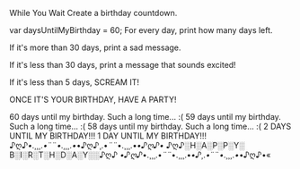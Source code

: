 While You Wait
Create a birthday countdown.

var daysUntilMyBirthday = 60;
For every day, print how many days left.

If it's more than 30 days, print a sad message.

If it's less than 30 days, print a message that sounds excited!

If it's less than 5 days, SCREAM IT!

ONCE IT'S YOUR BIRTHDAY, HAVE A PARTY!

60 days until my birthday. Such a long time... :(
59 days until my birthday. Such a long time... :(
58 days until my birthday. Such a long time... :(
2 DAYS UNTIL MY BIRTHDAY!!!
1 DAY UNTIL MY BIRTHDAY!!!
♪ღ♪*•.¸¸¸.•*¨¨*•.¸¸¸.•*•♪ღ♪¸.•*¨¨*•.¸¸¸.•*•♪ღ♪•*
♪ღ♪░H░A░P░P░Y░ B░I░R░T░H░D░A░Y░░♪ღ♪
*•♪ღ♪*•.¸¸¸.•*¨¨*•.¸¸¸.•*•♪¸.•*¨¨*•.¸¸¸.•*•♪ღ♪•«